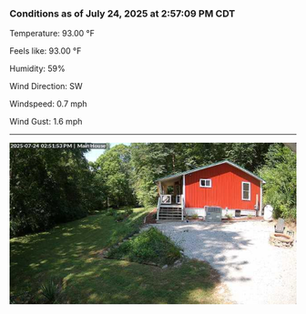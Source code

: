### Conditions as of July 24, 2025 at 2:57:09 PM CDT 

Temperature: 93.00 &deg;F

Feels like: 93.00 &deg;F

Humidity: 59%

Wind Direction: SW

Windspeed: 0.7 mph

Wind Gust: 1.6 mph

---

<img src="./images/latest.jpeg"/>

